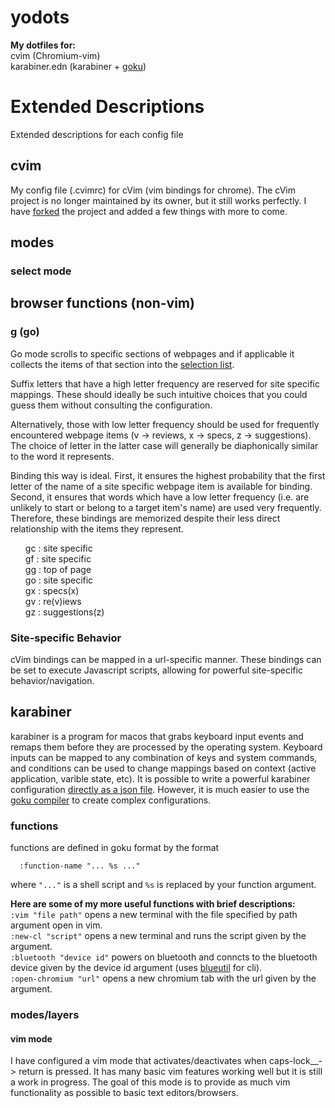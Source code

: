 # yodots
__My dotfiles for:__  \
cvim (Chromium-vim) \
karabiner.edn (karabiner + [goku](https://github.com/yqrashawn/GokuRakuJoudo))

# Extended Descriptions
Extended descriptions for each config file

## cvim
My config file (.cvimrc) for cVim (vim bindings for chrome).
The cVim project is no longer maintained by its owner, but it still works perfectly. I have [forked](https://github.com/yomotherboard/chromium-vim) the project and added a few things with more to come.

## modes
### select mode

## browser functions (non-vim)
### g (go)
Go mode scrolls to specific sections of webpages and if applicable it collects the items of that section into the [selection list](#select-mode).

Suffix letters that have a high letter frequency are reserved for site specific mappings. These should ideally be such intuitive choices that you could guess them without consulting the configuration. 

Alternatively, those with low letter frequency should be used for frequently encountered webpage items (v -> reviews, x -> specs, z -> suggestions). The choice of letter in the latter case will generally be diaphonically similar to the word it represents.

Binding this way is ideal. First, it ensures the highest probability that the first letter of the name of a site specific webpage item is available for binding. Second, it ensures that words which have a low letter frequency (i.e. are unlikely to start or belong to a target item's name) are used very frequently. Therefore, these bindings are memorized despite their less direct relationship with the items they represent.

<ul>
  gc : site specific <br />
  gf : site specific <br />
  gg : top of page <br />
  go : site specific <br />
  gx : specs(x) <br />
  gv : re(v)iews <br />
  gz : suggestions(z)
</ul>

### Site-specific Behavior
cVim bindings can be mapped in a url-specific manner. These bindings can be set to execute Javascript scripts, allowing for powerful site-specific behavior/navigation.

## karabiner
karabiner is a program for macos that grabs keyboard input events and remaps them before they are processed by the operating system. Keyboard inputs can be mapped to any combination of keys and system commands, and conditions can be used to change mappings based on context (active application, varible state, etc). It is possible to write a powerful karabiner configuration [directly as a json file](https://karabiner-elements.pqrs.org/docs/json/root-data-structure/). However, it is much easier to use the [goku compiler](https://github.com/yqrashawn/GokuRakuJoudo) to create complex configurations.

### functions
functions are defined in goku format by the format
``` edn
  :function-name "... %s ..."
```
where `"..."` is a shell script and `%s` is replaced by your function argument.

__Here are some of my more useful functions with brief descriptions:__ \
`:vim "file path"` opens a new terminal with the file specified by path argument open in vim. \
`:new-cl "script"` opens a new terminal and runs the script given by the argument. \
`:bluetooth "device id"` powers on bluetooth and conncts to the bluetooth device given by the device id argument (uses [blueutil](https://github.com/toy/blueutil) for cli). \
`:open-chromium "url"` opens a new chromium tab with the url given by the argument.


### modes/layers
#### vim mode
I have configured a vim mode that activates/deactivates when caps-lock__-> return is pressed. It has many basic vim features working well but it is still a work in progress. The goal of this mode is to provide as much vim functionality as possible to basic text editors/browsers.
